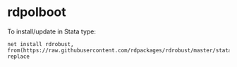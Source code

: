 # rdpolboot

To install/update in Stata type:

```
net install rdrobust, from(https://raw.githubusercontent.com/rdpackages/rdrobust/master/stata) replace
```
